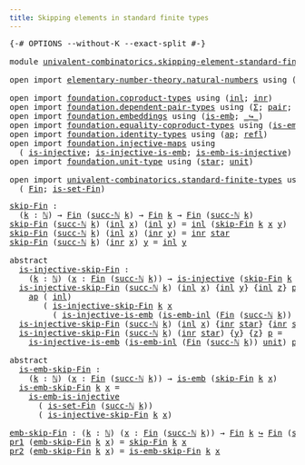 ```yaml
---
title: Skipping elements in standard finite types
---
```


<pre class="Agda"><a id="68" class="Symbol">{-#</a> <a id="72" class="Keyword">OPTIONS</a> <a id="80" class="Pragma">--without-K</a> <a id="92" class="Pragma">--exact-split</a> <a id="106" class="Symbol">#-}</a>

<a id="111" class="Keyword">module</a> <a id="118" href="univalent-combinatorics.skipping-element-standard-finite-types.html" class="Module">univalent-combinatorics.skipping-element-standard-finite-types</a> <a id="181" class="Keyword">where</a>

<a id="188" class="Keyword">open</a> <a id="193" class="Keyword">import</a> <a id="200" href="elementary-number-theory.natural-numbers.html" class="Module">elementary-number-theory.natural-numbers</a> <a id="241" class="Keyword">using</a> <a id="247" class="Symbol">(</a><a id="248" href="elementary-number-theory.natural-numbers.html#1458" class="Datatype">ℕ</a><a id="249" class="Symbol">;</a> <a id="251" href="elementary-number-theory.natural-numbers.html#1479" class="InductiveConstructor">zero-ℕ</a><a id="257" class="Symbol">;</a> <a id="259" href="elementary-number-theory.natural-numbers.html#1492" class="InductiveConstructor">succ-ℕ</a><a id="265" class="Symbol">)</a>

<a id="268" class="Keyword">open</a> <a id="273" class="Keyword">import</a> <a id="280" href="foundation.coproduct-types.html" class="Module">foundation.coproduct-types</a> <a id="307" class="Keyword">using</a> <a id="313" class="Symbol">(</a><a id="314" href="foundation.coproduct-types.html#1253" class="InductiveConstructor">inl</a><a id="317" class="Symbol">;</a> <a id="319" href="foundation.coproduct-types.html#1276" class="InductiveConstructor">inr</a><a id="322" class="Symbol">)</a>
<a id="324" class="Keyword">open</a> <a id="329" class="Keyword">import</a> <a id="336" href="foundation.dependent-pair-types.html" class="Module">foundation.dependent-pair-types</a> <a id="368" class="Keyword">using</a> <a id="374" class="Symbol">(</a><a id="375" href="foundation-core.dependent-pair-types.html#515" class="Record">Σ</a><a id="376" class="Symbol">;</a> <a id="378" href="foundation-core.dependent-pair-types.html#588" class="InductiveConstructor">pair</a><a id="382" class="Symbol">;</a> <a id="384" href="foundation-core.dependent-pair-types.html#605" class="Field">pr1</a><a id="387" class="Symbol">;</a> <a id="389" href="foundation-core.dependent-pair-types.html#617" class="Field">pr2</a><a id="392" class="Symbol">)</a>
<a id="394" class="Keyword">open</a> <a id="399" class="Keyword">import</a> <a id="406" href="foundation.embeddings.html" class="Module">foundation.embeddings</a> <a id="428" class="Keyword">using</a> <a id="434" class="Symbol">(</a><a id="435" href="foundation-core.embeddings.html#992" class="Function">is-emb</a><a id="441" class="Symbol">;</a> <a id="443" href="foundation-core.embeddings.html#1074" class="Function Operator">_↪_</a><a id="446" class="Symbol">)</a>
<a id="448" class="Keyword">open</a> <a id="453" class="Keyword">import</a> <a id="460" href="foundation.equality-coproduct-types.html" class="Module">foundation.equality-coproduct-types</a> <a id="496" class="Keyword">using</a> <a id="502" class="Symbol">(</a><a id="503" href="foundation.equality-coproduct-types.html#8482" class="Function">is-emb-inl</a><a id="513" class="Symbol">)</a>
<a id="515" class="Keyword">open</a> <a id="520" class="Keyword">import</a> <a id="527" href="foundation.identity-types.html" class="Module">foundation.identity-types</a> <a id="553" class="Keyword">using</a> <a id="559" class="Symbol">(</a><a id="560" href="foundation-core.identity-types.html#4003" class="Function">ap</a><a id="562" class="Symbol">;</a> <a id="564" href="foundation-core.identity-types.html#1820" class="InductiveConstructor">refl</a><a id="568" class="Symbol">)</a>
<a id="570" class="Keyword">open</a> <a id="575" class="Keyword">import</a> <a id="582" href="foundation.injective-maps.html" class="Module">foundation.injective-maps</a> <a id="608" class="Keyword">using</a>
  <a id="616" class="Symbol">(</a> <a id="618" href="foundation.injective-maps.html#1309" class="Function">is-injective</a><a id="630" class="Symbol">;</a> <a id="632" href="foundation.injective-maps.html#3645" class="Function">is-injective-is-emb</a><a id="651" class="Symbol">;</a> <a id="653" href="foundation.injective-maps.html#4586" class="Function">is-emb-is-injective</a><a id="672" class="Symbol">)</a>
<a id="674" class="Keyword">open</a> <a id="679" class="Keyword">import</a> <a id="686" href="foundation.unit-type.html" class="Module">foundation.unit-type</a> <a id="707" class="Keyword">using</a> <a id="713" class="Symbol">(</a><a id="714" href="foundation.unit-type.html#1108" class="InductiveConstructor">star</a><a id="718" class="Symbol">;</a> <a id="720" href="foundation.unit-type.html#1084" class="Datatype">unit</a><a id="724" class="Symbol">)</a>

<a id="727" class="Keyword">open</a> <a id="732" class="Keyword">import</a> <a id="739" href="univalent-combinatorics.standard-finite-types.html" class="Module">univalent-combinatorics.standard-finite-types</a> <a id="785" class="Keyword">using</a>
  <a id="793" class="Symbol">(</a> <a id="795" href="univalent-combinatorics.standard-finite-types.html#2523" class="Function">Fin</a><a id="798" class="Symbol">;</a> <a id="800" href="univalent-combinatorics.standard-finite-types.html#2572" class="Function">is-set-Fin</a><a id="810" class="Symbol">)</a>
</pre>
<pre class="Agda"><a id="skip-Fin"></a><a id="825" href="univalent-combinatorics.skipping-element-standard-finite-types.html#825" class="Function">skip-Fin</a> <a id="834" class="Symbol">:</a>
  <a id="838" class="Symbol">(</a><a id="839" href="univalent-combinatorics.skipping-element-standard-finite-types.html#839" class="Bound">k</a> <a id="841" class="Symbol">:</a> <a id="843" href="elementary-number-theory.natural-numbers.html#1458" class="Datatype">ℕ</a><a id="844" class="Symbol">)</a> <a id="846" class="Symbol">→</a> <a id="848" href="univalent-combinatorics.standard-finite-types.html#2523" class="Function">Fin</a> <a id="852" class="Symbol">(</a><a id="853" href="elementary-number-theory.natural-numbers.html#1492" class="InductiveConstructor">succ-ℕ</a> <a id="860" href="univalent-combinatorics.skipping-element-standard-finite-types.html#839" class="Bound">k</a><a id="861" class="Symbol">)</a> <a id="863" class="Symbol">→</a> <a id="865" href="univalent-combinatorics.standard-finite-types.html#2523" class="Function">Fin</a> <a id="869" href="univalent-combinatorics.skipping-element-standard-finite-types.html#839" class="Bound">k</a> <a id="871" class="Symbol">→</a> <a id="873" href="univalent-combinatorics.standard-finite-types.html#2523" class="Function">Fin</a> <a id="877" class="Symbol">(</a><a id="878" href="elementary-number-theory.natural-numbers.html#1492" class="InductiveConstructor">succ-ℕ</a> <a id="885" href="univalent-combinatorics.skipping-element-standard-finite-types.html#839" class="Bound">k</a><a id="886" class="Symbol">)</a>
<a id="888" href="univalent-combinatorics.skipping-element-standard-finite-types.html#825" class="Function">skip-Fin</a> <a id="897" class="Symbol">(</a><a id="898" href="elementary-number-theory.natural-numbers.html#1492" class="InductiveConstructor">succ-ℕ</a> <a id="905" href="univalent-combinatorics.skipping-element-standard-finite-types.html#905" class="Bound">k</a><a id="906" class="Symbol">)</a> <a id="908" class="Symbol">(</a><a id="909" href="foundation.coproduct-types.html#1253" class="InductiveConstructor">inl</a> <a id="913" href="univalent-combinatorics.skipping-element-standard-finite-types.html#913" class="Bound">x</a><a id="914" class="Symbol">)</a> <a id="916" class="Symbol">(</a><a id="917" href="foundation.coproduct-types.html#1253" class="InductiveConstructor">inl</a> <a id="921" href="univalent-combinatorics.skipping-element-standard-finite-types.html#921" class="Bound">y</a><a id="922" class="Symbol">)</a> <a id="924" class="Symbol">=</a> <a id="926" href="foundation.coproduct-types.html#1253" class="InductiveConstructor">inl</a> <a id="930" class="Symbol">(</a><a id="931" href="univalent-combinatorics.skipping-element-standard-finite-types.html#825" class="Function">skip-Fin</a> <a id="940" href="univalent-combinatorics.skipping-element-standard-finite-types.html#905" class="Bound">k</a> <a id="942" href="univalent-combinatorics.skipping-element-standard-finite-types.html#913" class="Bound">x</a> <a id="944" href="univalent-combinatorics.skipping-element-standard-finite-types.html#921" class="Bound">y</a><a id="945" class="Symbol">)</a>
<a id="947" href="univalent-combinatorics.skipping-element-standard-finite-types.html#825" class="Function">skip-Fin</a> <a id="956" class="Symbol">(</a><a id="957" href="elementary-number-theory.natural-numbers.html#1492" class="InductiveConstructor">succ-ℕ</a> <a id="964" href="univalent-combinatorics.skipping-element-standard-finite-types.html#964" class="Bound">k</a><a id="965" class="Symbol">)</a> <a id="967" class="Symbol">(</a><a id="968" href="foundation.coproduct-types.html#1253" class="InductiveConstructor">inl</a> <a id="972" href="univalent-combinatorics.skipping-element-standard-finite-types.html#972" class="Bound">x</a><a id="973" class="Symbol">)</a> <a id="975" class="Symbol">(</a><a id="976" href="foundation.coproduct-types.html#1276" class="InductiveConstructor">inr</a> <a id="980" href="univalent-combinatorics.skipping-element-standard-finite-types.html#980" class="Bound">y</a><a id="981" class="Symbol">)</a> <a id="983" class="Symbol">=</a> <a id="985" href="foundation.coproduct-types.html#1276" class="InductiveConstructor">inr</a> <a id="989" href="foundation.unit-type.html#1108" class="InductiveConstructor">star</a>
<a id="994" href="univalent-combinatorics.skipping-element-standard-finite-types.html#825" class="Function">skip-Fin</a> <a id="1003" class="Symbol">(</a><a id="1004" href="elementary-number-theory.natural-numbers.html#1492" class="InductiveConstructor">succ-ℕ</a> <a id="1011" href="univalent-combinatorics.skipping-element-standard-finite-types.html#1011" class="Bound">k</a><a id="1012" class="Symbol">)</a> <a id="1014" class="Symbol">(</a><a id="1015" href="foundation.coproduct-types.html#1276" class="InductiveConstructor">inr</a> <a id="1019" href="univalent-combinatorics.skipping-element-standard-finite-types.html#1019" class="Bound">x</a><a id="1020" class="Symbol">)</a> <a id="1022" href="univalent-combinatorics.skipping-element-standard-finite-types.html#1022" class="Bound">y</a> <a id="1024" class="Symbol">=</a> <a id="1026" href="foundation.coproduct-types.html#1253" class="InductiveConstructor">inl</a> <a id="1030" href="univalent-combinatorics.skipping-element-standard-finite-types.html#1022" class="Bound">y</a>

<a id="1033" class="Keyword">abstract</a>
  <a id="is-injective-skip-Fin"></a><a id="1044" href="univalent-combinatorics.skipping-element-standard-finite-types.html#1044" class="Function">is-injective-skip-Fin</a> <a id="1066" class="Symbol">:</a>
    <a id="1072" class="Symbol">(</a><a id="1073" href="univalent-combinatorics.skipping-element-standard-finite-types.html#1073" class="Bound">k</a> <a id="1075" class="Symbol">:</a> <a id="1077" href="elementary-number-theory.natural-numbers.html#1458" class="Datatype">ℕ</a><a id="1078" class="Symbol">)</a> <a id="1080" class="Symbol">(</a><a id="1081" href="univalent-combinatorics.skipping-element-standard-finite-types.html#1081" class="Bound">x</a> <a id="1083" class="Symbol">:</a> <a id="1085" href="univalent-combinatorics.standard-finite-types.html#2523" class="Function">Fin</a> <a id="1089" class="Symbol">(</a><a id="1090" href="elementary-number-theory.natural-numbers.html#1492" class="InductiveConstructor">succ-ℕ</a> <a id="1097" href="univalent-combinatorics.skipping-element-standard-finite-types.html#1073" class="Bound">k</a><a id="1098" class="Symbol">))</a> <a id="1101" class="Symbol">→</a> <a id="1103" href="foundation.injective-maps.html#1309" class="Function">is-injective</a> <a id="1116" class="Symbol">(</a><a id="1117" href="univalent-combinatorics.skipping-element-standard-finite-types.html#825" class="Function">skip-Fin</a> <a id="1126" href="univalent-combinatorics.skipping-element-standard-finite-types.html#1073" class="Bound">k</a> <a id="1128" href="univalent-combinatorics.skipping-element-standard-finite-types.html#1081" class="Bound">x</a><a id="1129" class="Symbol">)</a>
  <a id="1133" href="univalent-combinatorics.skipping-element-standard-finite-types.html#1044" class="Function">is-injective-skip-Fin</a> <a id="1155" class="Symbol">(</a><a id="1156" href="elementary-number-theory.natural-numbers.html#1492" class="InductiveConstructor">succ-ℕ</a> <a id="1163" href="univalent-combinatorics.skipping-element-standard-finite-types.html#1163" class="Bound">k</a><a id="1164" class="Symbol">)</a> <a id="1166" class="Symbol">(</a><a id="1167" href="foundation.coproduct-types.html#1253" class="InductiveConstructor">inl</a> <a id="1171" href="univalent-combinatorics.skipping-element-standard-finite-types.html#1171" class="Bound">x</a><a id="1172" class="Symbol">)</a> <a id="1174" class="Symbol">{</a><a id="1175" href="foundation.coproduct-types.html#1253" class="InductiveConstructor">inl</a> <a id="1179" href="univalent-combinatorics.skipping-element-standard-finite-types.html#1179" class="Bound">y</a><a id="1180" class="Symbol">}</a> <a id="1182" class="Symbol">{</a><a id="1183" href="foundation.coproduct-types.html#1253" class="InductiveConstructor">inl</a> <a id="1187" href="univalent-combinatorics.skipping-element-standard-finite-types.html#1187" class="Bound">z</a><a id="1188" class="Symbol">}</a> <a id="1190" href="univalent-combinatorics.skipping-element-standard-finite-types.html#1190" class="Bound">p</a> <a id="1192" class="Symbol">=</a>
    <a id="1198" href="foundation-core.identity-types.html#4003" class="Function">ap</a> <a id="1201" class="Symbol">(</a> <a id="1203" href="foundation.coproduct-types.html#1253" class="InductiveConstructor">inl</a><a id="1206" class="Symbol">)</a>
       <a id="1215" class="Symbol">(</a> <a id="1217" href="univalent-combinatorics.skipping-element-standard-finite-types.html#1044" class="Function">is-injective-skip-Fin</a> <a id="1239" href="univalent-combinatorics.skipping-element-standard-finite-types.html#1163" class="Bound">k</a> <a id="1241" href="univalent-combinatorics.skipping-element-standard-finite-types.html#1171" class="Bound">x</a>
         <a id="1252" class="Symbol">(</a> <a id="1254" href="foundation.injective-maps.html#3645" class="Function">is-injective-is-emb</a> <a id="1274" class="Symbol">(</a><a id="1275" href="foundation.equality-coproduct-types.html#8482" class="Function">is-emb-inl</a> <a id="1286" class="Symbol">(</a><a id="1287" href="univalent-combinatorics.standard-finite-types.html#2523" class="Function">Fin</a> <a id="1291" class="Symbol">(</a><a id="1292" href="elementary-number-theory.natural-numbers.html#1492" class="InductiveConstructor">succ-ℕ</a> <a id="1299" href="univalent-combinatorics.skipping-element-standard-finite-types.html#1163" class="Bound">k</a><a id="1300" class="Symbol">))</a> <a id="1303" href="foundation.unit-type.html#1084" class="Datatype">unit</a><a id="1307" class="Symbol">)</a> <a id="1309" href="univalent-combinatorics.skipping-element-standard-finite-types.html#1190" class="Bound">p</a><a id="1310" class="Symbol">))</a>
  <a id="1315" href="univalent-combinatorics.skipping-element-standard-finite-types.html#1044" class="Function">is-injective-skip-Fin</a> <a id="1337" class="Symbol">(</a><a id="1338" href="elementary-number-theory.natural-numbers.html#1492" class="InductiveConstructor">succ-ℕ</a> <a id="1345" href="univalent-combinatorics.skipping-element-standard-finite-types.html#1345" class="Bound">k</a><a id="1346" class="Symbol">)</a> <a id="1348" class="Symbol">(</a><a id="1349" href="foundation.coproduct-types.html#1253" class="InductiveConstructor">inl</a> <a id="1353" href="univalent-combinatorics.skipping-element-standard-finite-types.html#1353" class="Bound">x</a><a id="1354" class="Symbol">)</a> <a id="1356" class="Symbol">{</a><a id="1357" href="foundation.coproduct-types.html#1276" class="InductiveConstructor">inr</a> <a id="1361" href="foundation.unit-type.html#1108" class="InductiveConstructor">star</a><a id="1365" class="Symbol">}</a> <a id="1367" class="Symbol">{</a><a id="1368" href="foundation.coproduct-types.html#1276" class="InductiveConstructor">inr</a> <a id="1372" href="foundation.unit-type.html#1108" class="InductiveConstructor">star</a><a id="1376" class="Symbol">}</a> <a id="1378" href="univalent-combinatorics.skipping-element-standard-finite-types.html#1378" class="Bound">p</a> <a id="1380" class="Symbol">=</a> <a id="1382" href="foundation-core.identity-types.html#1820" class="InductiveConstructor">refl</a>
  <a id="1389" href="univalent-combinatorics.skipping-element-standard-finite-types.html#1044" class="Function">is-injective-skip-Fin</a> <a id="1411" class="Symbol">(</a><a id="1412" href="elementary-number-theory.natural-numbers.html#1492" class="InductiveConstructor">succ-ℕ</a> <a id="1419" href="univalent-combinatorics.skipping-element-standard-finite-types.html#1419" class="Bound">k</a><a id="1420" class="Symbol">)</a> <a id="1422" class="Symbol">(</a><a id="1423" href="foundation.coproduct-types.html#1276" class="InductiveConstructor">inr</a> <a id="1427" href="foundation.unit-type.html#1108" class="InductiveConstructor">star</a><a id="1431" class="Symbol">)</a> <a id="1433" class="Symbol">{</a><a id="1434" href="univalent-combinatorics.skipping-element-standard-finite-types.html#1434" class="Bound">y</a><a id="1435" class="Symbol">}</a> <a id="1437" class="Symbol">{</a><a id="1438" href="univalent-combinatorics.skipping-element-standard-finite-types.html#1438" class="Bound">z</a><a id="1439" class="Symbol">}</a> <a id="1441" href="univalent-combinatorics.skipping-element-standard-finite-types.html#1441" class="Bound">p</a> <a id="1443" class="Symbol">=</a>
    <a id="1449" href="foundation.injective-maps.html#3645" class="Function">is-injective-is-emb</a> <a id="1469" class="Symbol">(</a><a id="1470" href="foundation.equality-coproduct-types.html#8482" class="Function">is-emb-inl</a> <a id="1481" class="Symbol">(</a><a id="1482" href="univalent-combinatorics.standard-finite-types.html#2523" class="Function">Fin</a> <a id="1486" class="Symbol">(</a><a id="1487" href="elementary-number-theory.natural-numbers.html#1492" class="InductiveConstructor">succ-ℕ</a> <a id="1494" href="univalent-combinatorics.skipping-element-standard-finite-types.html#1419" class="Bound">k</a><a id="1495" class="Symbol">))</a> <a id="1498" href="foundation.unit-type.html#1084" class="Datatype">unit</a><a id="1502" class="Symbol">)</a> <a id="1504" href="univalent-combinatorics.skipping-element-standard-finite-types.html#1441" class="Bound">p</a>

<a id="1507" class="Keyword">abstract</a>
  <a id="is-emb-skip-Fin"></a><a id="1518" href="univalent-combinatorics.skipping-element-standard-finite-types.html#1518" class="Function">is-emb-skip-Fin</a> <a id="1534" class="Symbol">:</a>
    <a id="1540" class="Symbol">(</a><a id="1541" href="univalent-combinatorics.skipping-element-standard-finite-types.html#1541" class="Bound">k</a> <a id="1543" class="Symbol">:</a> <a id="1545" href="elementary-number-theory.natural-numbers.html#1458" class="Datatype">ℕ</a><a id="1546" class="Symbol">)</a> <a id="1548" class="Symbol">(</a><a id="1549" href="univalent-combinatorics.skipping-element-standard-finite-types.html#1549" class="Bound">x</a> <a id="1551" class="Symbol">:</a> <a id="1553" href="univalent-combinatorics.standard-finite-types.html#2523" class="Function">Fin</a> <a id="1557" class="Symbol">(</a><a id="1558" href="elementary-number-theory.natural-numbers.html#1492" class="InductiveConstructor">succ-ℕ</a> <a id="1565" href="univalent-combinatorics.skipping-element-standard-finite-types.html#1541" class="Bound">k</a><a id="1566" class="Symbol">))</a> <a id="1569" class="Symbol">→</a> <a id="1571" href="foundation-core.embeddings.html#992" class="Function">is-emb</a> <a id="1578" class="Symbol">(</a><a id="1579" href="univalent-combinatorics.skipping-element-standard-finite-types.html#825" class="Function">skip-Fin</a> <a id="1588" href="univalent-combinatorics.skipping-element-standard-finite-types.html#1541" class="Bound">k</a> <a id="1590" href="univalent-combinatorics.skipping-element-standard-finite-types.html#1549" class="Bound">x</a><a id="1591" class="Symbol">)</a>
  <a id="1595" href="univalent-combinatorics.skipping-element-standard-finite-types.html#1518" class="Function">is-emb-skip-Fin</a> <a id="1611" href="univalent-combinatorics.skipping-element-standard-finite-types.html#1611" class="Bound">k</a> <a id="1613" href="univalent-combinatorics.skipping-element-standard-finite-types.html#1613" class="Bound">x</a> <a id="1615" class="Symbol">=</a>
    <a id="1621" href="foundation.injective-maps.html#4586" class="Function">is-emb-is-injective</a>
      <a id="1647" class="Symbol">(</a> <a id="1649" href="univalent-combinatorics.standard-finite-types.html#2572" class="Function">is-set-Fin</a> <a id="1660" class="Symbol">(</a><a id="1661" href="elementary-number-theory.natural-numbers.html#1492" class="InductiveConstructor">succ-ℕ</a> <a id="1668" href="univalent-combinatorics.skipping-element-standard-finite-types.html#1611" class="Bound">k</a><a id="1669" class="Symbol">))</a>
      <a id="1678" class="Symbol">(</a> <a id="1680" href="univalent-combinatorics.skipping-element-standard-finite-types.html#1044" class="Function">is-injective-skip-Fin</a> <a id="1702" href="univalent-combinatorics.skipping-element-standard-finite-types.html#1611" class="Bound">k</a> <a id="1704" href="univalent-combinatorics.skipping-element-standard-finite-types.html#1613" class="Bound">x</a><a id="1705" class="Symbol">)</a>

<a id="emb-skip-Fin"></a><a id="1708" href="univalent-combinatorics.skipping-element-standard-finite-types.html#1708" class="Function">emb-skip-Fin</a> <a id="1721" class="Symbol">:</a> <a id="1723" class="Symbol">(</a><a id="1724" href="univalent-combinatorics.skipping-element-standard-finite-types.html#1724" class="Bound">k</a> <a id="1726" class="Symbol">:</a> <a id="1728" href="elementary-number-theory.natural-numbers.html#1458" class="Datatype">ℕ</a><a id="1729" class="Symbol">)</a> <a id="1731" class="Symbol">(</a><a id="1732" href="univalent-combinatorics.skipping-element-standard-finite-types.html#1732" class="Bound">x</a> <a id="1734" class="Symbol">:</a> <a id="1736" href="univalent-combinatorics.standard-finite-types.html#2523" class="Function">Fin</a> <a id="1740" class="Symbol">(</a><a id="1741" href="elementary-number-theory.natural-numbers.html#1492" class="InductiveConstructor">succ-ℕ</a> <a id="1748" href="univalent-combinatorics.skipping-element-standard-finite-types.html#1724" class="Bound">k</a><a id="1749" class="Symbol">))</a> <a id="1752" class="Symbol">→</a> <a id="1754" href="univalent-combinatorics.standard-finite-types.html#2523" class="Function">Fin</a> <a id="1758" href="univalent-combinatorics.skipping-element-standard-finite-types.html#1724" class="Bound">k</a> <a id="1760" href="foundation-core.embeddings.html#1074" class="Function Operator">↪</a> <a id="1762" href="univalent-combinatorics.standard-finite-types.html#2523" class="Function">Fin</a> <a id="1766" class="Symbol">(</a><a id="1767" href="elementary-number-theory.natural-numbers.html#1492" class="InductiveConstructor">succ-ℕ</a> <a id="1774" href="univalent-combinatorics.skipping-element-standard-finite-types.html#1724" class="Bound">k</a><a id="1775" class="Symbol">)</a>
<a id="1777" href="foundation-core.dependent-pair-types.html#605" class="Field">pr1</a> <a id="1781" class="Symbol">(</a><a id="1782" href="univalent-combinatorics.skipping-element-standard-finite-types.html#1708" class="Function">emb-skip-Fin</a> <a id="1795" href="univalent-combinatorics.skipping-element-standard-finite-types.html#1795" class="Bound">k</a> <a id="1797" href="univalent-combinatorics.skipping-element-standard-finite-types.html#1797" class="Bound">x</a><a id="1798" class="Symbol">)</a> <a id="1800" class="Symbol">=</a> <a id="1802" href="univalent-combinatorics.skipping-element-standard-finite-types.html#825" class="Function">skip-Fin</a> <a id="1811" href="univalent-combinatorics.skipping-element-standard-finite-types.html#1795" class="Bound">k</a> <a id="1813" href="univalent-combinatorics.skipping-element-standard-finite-types.html#1797" class="Bound">x</a>
<a id="1815" href="foundation-core.dependent-pair-types.html#617" class="Field">pr2</a> <a id="1819" class="Symbol">(</a><a id="1820" href="univalent-combinatorics.skipping-element-standard-finite-types.html#1708" class="Function">emb-skip-Fin</a> <a id="1833" href="univalent-combinatorics.skipping-element-standard-finite-types.html#1833" class="Bound">k</a> <a id="1835" href="univalent-combinatorics.skipping-element-standard-finite-types.html#1835" class="Bound">x</a><a id="1836" class="Symbol">)</a> <a id="1838" class="Symbol">=</a> <a id="1840" href="univalent-combinatorics.skipping-element-standard-finite-types.html#1518" class="Function">is-emb-skip-Fin</a> <a id="1856" href="univalent-combinatorics.skipping-element-standard-finite-types.html#1833" class="Bound">k</a> <a id="1858" href="univalent-combinatorics.skipping-element-standard-finite-types.html#1835" class="Bound">x</a>
</pre>